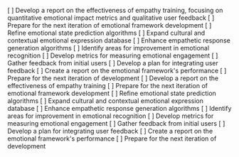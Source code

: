 [ ] Develop a report on the effectiveness of empathy training, focusing on quantitative emotional impact metrics and qualitative user feedback
[ ] Prepare for the next iteration of emotional framework development
[ ] Refine emotional state prediction algorithms
[ ] Expand cultural and contextual emotional expression database
[ ] Enhance empathetic response generation algorithms
[ ] Identify areas for improvement in emotional recognition
[ ] Develop metrics for measuring emotional engagement
[ ] Gather feedback from initial users
[ ] Develop a plan for integrating user feedback
[ ] Create a report on the emotional framework's performance
[ ] Prepare for the next iteration of development
[ ] Develop a report on the effectiveness of empathy training
[ ] Prepare for the next iteration of emotional framework development
[ ] Refine emotional state prediction algorithms
[ ] Expand cultural and contextual emotional expression database
[ ] Enhance empathetic response generation algorithms
[ ] Identify areas for improvement in emotional recognition
[ ] Develop metrics for measuring emotional engagement
[ ] Gather feedback from initial users
[ ] Develop a plan for integrating user feedback
[ ] Create a report on the emotional framework's performance
[ ] Prepare for the next iteration of development
